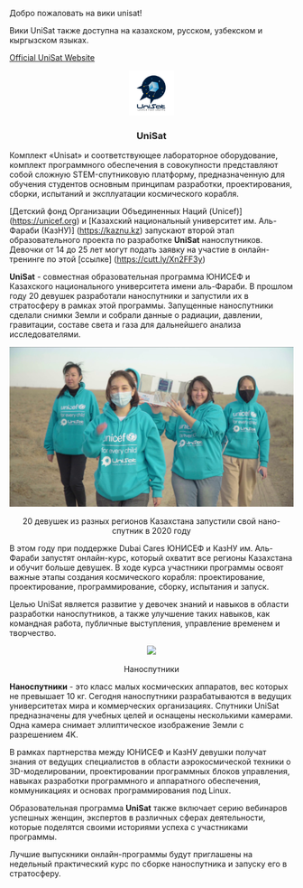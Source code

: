 Добро пожаловать на вики unisat!


Вики UniSat также доступна на казахском, русском, узбекском и кыргызском языках.


[Official UniSat Website](https://unisat.kz)

<p align="center">
  <a href="https://unisat.kz">
    <img src="assets/images/logo.png" alt="Logo" width="80" height="80">
  </a>

  <h3 align="center">UniSat</h3>

Комплект «Unisat» и соответствующее лабораторное оборудование, комплект программного обеспечения в совокупности представляют собой сложную STEM-спутниковую платформу, предназначенную для обучения студентов основным принципам разработки, проектирования, сборки, испытаний и эксплуатации космического корабля.

[Детский фонд Организации Объединенных Наций (Unicef)] (https://unicef.org) и [Казахский национальный университет им. Аль-Фараби (КазНУ)] (https://kaznu.kz) запускают второй этап образовательного проекта по разработке **UniSat** наноспутников. Девочки от 14 до 25 лет могут подать заявку на участие в онлайн-тренинге по этой [ссылке] (https://cutt.ly/Xn2FF3y)

**UniSat** - совместная образовательная программа ЮНИСЕФ и Казахского национального университета имени аль-Фараби. В прошлом году 20 девушек разработали наноспутники и запустили их в стратосферу в рамках этой программы. Запущенные наноспутники сделали снимки Земли и собрали данные о радиации, давлении, гравитации, составе света и газа для дальнейшего анализа исследователями.

<p align="center">
    <img src="assets/images/launch-2020.png">
</p>

<p align="center">20 девушек из разных регионов Казахстана запустили свой нано-спутник в 2020 году
</p>

В этом году при поддержке Dubai Cares ЮНИСЕФ и КазНУ им. Аль-Фараби запустят онлайн-курс, который охватит все регионы Казахстана и обучит больше девушек. В ходе курса участники программы освоят важные этапы создания космического корабля: проектирование, проектирование, программирование, сборку, испытания и запуск.


Целью UniSat является развитие у девочек знаний и навыков в области разработки наноспутников, а также улучшение таких навыков, как командная работа, публичные выступления, управление временем и творчество.


<p align="center">
    <img src="assets/images/unisat.jpg">
</p>

<p align="center">
    Наноспутники
</p>


**Наноспутники** - это класс малых космических аппаратов, вес которых не превышает 10 кг. Сегодня наноспутники разрабатываются в ведущих университетах мира и коммерческих организациях. Спутники UniSat предназначены для учебных целей и оснащены несколькими камерами. Одна камера снимает эллиптическое изображение Земли с разрешением 4K.

В рамках партнерства между ЮНИСЕФ и КазНУ девушки получат знания от ведущих специалистов в области аэрокосмической техники о 3D-моделировании, проектировании программных блоков управления, навыках разработки программного и аппаратного обеспечения, коммуникациях и основах программирования под Linux.

Образовательная программа **UniSat** также включает серию вебинаров успешных женщин, экспертов в различных сферах деятельности, которые поделятся своими историями успеха с участниками программы.

Лучшие выпускники онлайн-программы будут приглашены на недельный практический курс по сборке наноспутника и запуску его в стратосферу.

